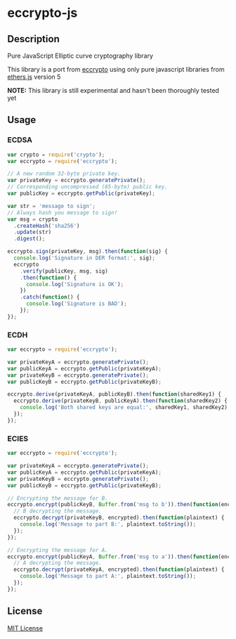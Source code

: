 # eccrypto-js

## Description

Pure JavaScript Elliptic curve cryptography library

This library is a port from [eccrypto](https://github.com/bitchan/eccrypto) using only pure javascript libraries from [ethers.js](https://github.com/ethers-io/ethers.js) version 5

**NOTE:** This library is still experimental and hasn't been thoroughly tested yet

## Usage

### ECDSA

```js
var crypto = require('crypto');
var eccrypto = require('eccrypto');

// A new random 32-byte private key.
var privateKey = eccrypto.generatePrivate();
// Corresponding uncompressed (65-byte) public key.
var publicKey = eccrypto.getPublic(privateKey);

var str = 'message to sign';
// Always hash you message to sign!
var msg = crypto
  .createHash('sha256')
  .update(str)
  .digest();

eccrypto.sign(privateKey, msg).then(function(sig) {
  console.log('Signature in DER format:', sig);
  eccrypto
    .verify(publicKey, msg, sig)
    .then(function() {
      console.log('Signature is OK');
    })
    .catch(function() {
      console.log('Signature is BAD');
    });
});
```

### ECDH

```js
var eccrypto = require('eccrypto');

var privateKeyA = eccrypto.generatePrivate();
var publicKeyA = eccrypto.getPublic(privateKeyA);
var privateKeyB = eccrypto.generatePrivate();
var publicKeyB = eccrypto.getPublic(privateKeyB);

eccrypto.derive(privateKeyA, publicKeyB).then(function(sharedKey1) {
  eccrypto.derive(privateKeyB, publicKeyA).then(function(sharedKey2) {
    console.log('Both shared keys are equal:', sharedKey1, sharedKey2);
  });
});
```

### ECIES

```js
var eccrypto = require('eccrypto');

var privateKeyA = eccrypto.generatePrivate();
var publicKeyA = eccrypto.getPublic(privateKeyA);
var privateKeyB = eccrypto.generatePrivate();
var publicKeyB = eccrypto.getPublic(privateKeyB);

// Encrypting the message for B.
eccrypto.encrypt(publicKeyB, Buffer.from('msg to b')).then(function(encrypted) {
  // B decrypting the message.
  eccrypto.decrypt(privateKeyB, encrypted).then(function(plaintext) {
    console.log('Message to part B:', plaintext.toString());
  });
});

// Encrypting the message for A.
eccrypto.encrypt(publicKeyA, Buffer.from('msg to a')).then(function(encrypted) {
  // A decrypting the message.
  eccrypto.decrypt(privateKeyA, encrypted).then(function(plaintext) {
    console.log('Message to part A:', plaintext.toString());
  });
});
```

## License

[MIT License](LICENSE.md)
